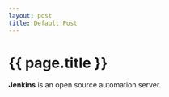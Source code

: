 ```yaml
---
layout: post
title: Default Post
---
```



# {{ page.title }}

__Jenkins__ is an open source automation server.




